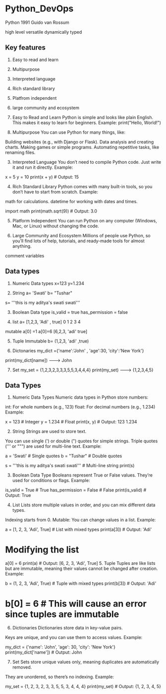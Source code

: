 # Python_DevOps

Python 1991 Guido van Rossum 

high level 
versatile
dynamically typed

## Key features
1. Easy to read and learn
2. Multipurpose  
3. Interpreted language
4. Rich standard library 
5. Platfrom independent 
6. large community and ecosystem

1. Easy to Read and Learn
Python is simple and looks like plain English. This makes it easy to learn for beginners.
Example:
print("Hello, World!")


2. Multipurpose
You can use Python for many things, like:

Building websites (e.g., with Django or Flask).
Data analysis and creating charts.
Making games or simple programs.
Automating repetitive tasks, like renaming files.


3. Interpreted Language
You don’t need to compile Python code. Just write it and run it directly.
Example:

x = 5
y = 10
print(x + y)  # Output: 15


4. Rich Standard Library
Python comes with many built-in tools, so you don’t have to start from scratch.
Example:

math for calculations.
datetime for working with dates and times.

import math
print(math.sqrt(9))  # Output: 3.0

5. Platform Independent
You can run Python on any computer (Windows, Mac, or Linux) without changing the code.

6. Large Community and Ecosystem
Millions of people use Python, so you’ll find lots of help, tutorials, and ready-made tools for almost anything.

comment
variables
## Data types
1. Numeric Data types
x=123
y=1.234

2. String
a= 'Swati'
b= "Tushar"

s= '''this is my aditya's
    swati
    swati'''

3. Boolean Data type
is_valid = true
has_permission = false

4. list 
a= [1,2,3, 'Adi' , true]
    0 1 2   3       4

mutable
a[0] =1
a[0]=6
[6,2,3, 'adi' true]

5. Tuple
Immutable
b= (1,2,3, 'adi' ,true)

6. Dictonaries
my_dict ={'name':'John' , 'age':30, 'city':'New York'}

print(my_dict[name]) ---> John


7. Set
my_set = {1,2,3,2,3,3,3,5,5,3,4,4,4}
print(my_set) ---> {1,2,3,4,5}

## Data Types
1. Numeric Data Types
Numeric data types in Python store numbers:

int: For whole numbers (e.g., 123)
float: For decimal numbers (e.g., 1.234)
Example:


x = 123       # Integer
y = 1.234     # Float
print(x, y)   # Output: 123 1.234


2. String
Strings are used to store text.

You can use single (') or double (") quotes for simple strings.
Triple quotes (''' or """) are used for multi-line text.
Example:

a = 'Swati'              # Single quotes
b = "Tushar"             # Double quotes

s = '''this is my aditya's
    swati
    swati'''             # Multi-line string
print(s)


3. Boolean Data Type
Booleans represent True or False values. They’re used for conditions or flags.
Example:

is_valid = True          # True
has_permission = False   # False
print(is_valid)          # Output: True


4. List
Lists store multiple values in order, and you can mix different data types.

Indexing starts from 0.
Mutable: You can change values in a list.
Example:

a = [1, 2, 3, 'Adi', True]  # List with mixed types
print(a[3])                 # Output: 'Adi'

# Modifying the list
a[0] = 6
print(a)                    # Output: [6, 2, 3, 'Adi', True]
5. Tuple
Tuples are like lists but are immutable, meaning their values cannot be changed after creation.
Example:

b = (1, 2, 3, 'Adi', True)  # Tuple with mixed types
print(b[3])                 # Output: 'Adi'

# b[0] = 6  # This will cause an error since tuples are immutable


6. Dictionaries
Dictionaries store data in key-value pairs.

Keys are unique, and you can use them to access values.
Example:

my_dict = {'name': 'John', 'age': 30, 'city': 'New York'}
print(my_dict['name'])      # Output: John


7. Set
Sets store unique values only, meaning duplicates are automatically removed.

They are unordered, so there’s no indexing.
Example:

my_set = {1, 2, 3, 2, 3, 3, 5, 5, 3, 4, 4, 4}
print(my_set)              # Output: {1, 2, 3, 4, 5}


